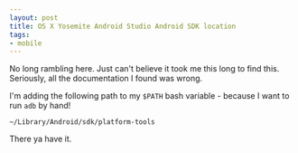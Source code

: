 ```yaml
---
layout: post
title: OS X Yosemite Android Studio Android SDK location
tags:
- mobile
---
```

No long rambling here.  Just can't believe it took me this long to find this.  Seriously, all the documentation I found was wrong.

I'm adding the following path to my `$PATH` bash variable - because I want to run `adb` by hand!

    ~/Library/Android/sdk/platform-tools

There ya have it.
